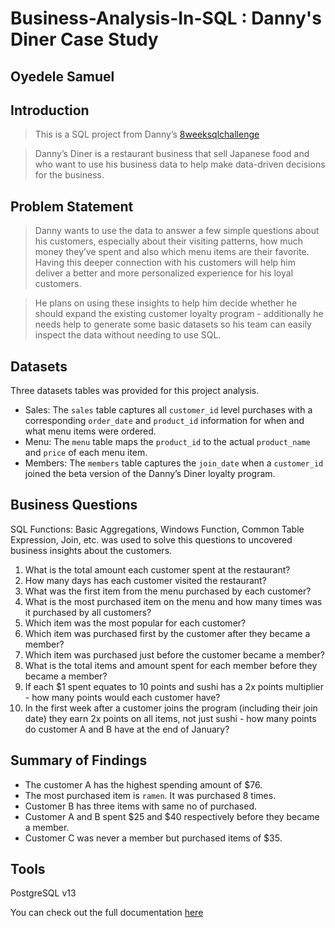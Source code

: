 # Business-Analysis-In-SQL : Danny's Diner Case Study

## Oyedele Samuel

## Introduction

> This is a SQL project from Danny’s <a href="https://8weeksqlchallenge.com/case-study-1/">8weeksqlchallenge</a>

> Danny’s Diner is a restaurant business that sell Japanese food and who want to use his business data to help make data-driven decisions for the business.

## Problem Statement

> Danny wants to use the data to answer a few simple questions about his customers, especially about their visiting patterns, how much money they’ve spent and also which menu items are their favorite. Having this deeper connection with his customers will help him deliver a better and more personalized experience for his loyal customers.

> He plans on using these insights to help him decide whether he should expand the existing customer loyalty program - additionally he needs help to generate some basic datasets so his team can easily inspect the data without needing to use SQL.

## Datasets
Three datasets tables was provided for this project analysis.
- Sales: The `sales` table captures all `customer_id` level purchases with a corresponding `order_date` and `product_id` information for when and what menu items were ordered.
- Menu: The `menu` table maps the `product_id` to the actual `product_name` and `price` of each menu item.
- Members: The `members` table captures the `join_date` when a `customer_id` joined the beta version of the Danny’s Diner loyalty program.

## Business Questions
SQL Functions: Basic Aggregations, Windows Function, Common Table Expression, Join, etc. was used to solve this questions to uncovered business insights about the customers.
1.	What is the total amount each customer spent at the restaurant?
2.	How many days has each customer visited the restaurant?
3.	What was the first item from the menu purchased by each customer?
4.	What is the most purchased item on the menu and how many times was it purchased by all customers?
5.	Which item was the most popular for each customer?
6.	Which item was purchased first by the customer after they became a member?
7.	Which item was purchased just before the customer became a member?
8.	What is the total items and amount spent for each member before they became a member?
9.	If each $1 spent equates to 10 points and sushi has a 2x points multiplier - how many points would each customer have?
10.	In the first week after a customer joins the program (including their join date) they earn 2x points on all items, not just sushi - how many points do customer A and B have at the end of January?

## Summary of Findings
- The customer A has the highest spending amount of $76.
- The most purchased item is `ramen`. It was purchased 8 times.
- Customer B has three items with same no of purchased.
- Customer A and B spent $25 and $40 respectively before they became a member.
- Customer C was never a member but purchased items of $35.

## Tools
PostgreSQL v13

You can check out the full documentation <a href = "https://medium.com/@samueloyedele/business-analysis-in-sql-dannys-diner-case-study-c07c4cc03945">here</a>
